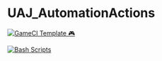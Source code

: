 # UAJ_AutomationActions

[![GameCI Template 🎮](https://github.com/FenomenCoyote/UAJ_AutomationActions/actions/workflows/main.yml/badge.svg)](https://github.com/FenomenCoyote/UAJ_AutomationActions/actions/workflows/main.yml)

[![Bash Scripts](https://github.com/FenomenCoyote/UAJ_AutomationActions/actions/workflows/testbashscripts.yml/badge.svg)](https://github.com/FenomenCoyote/UAJ_AutomationActions/actions/workflows/testbashscripts.yml)
